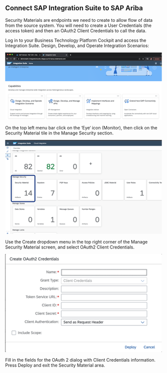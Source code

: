 ## Connect SAP Integration Suite to SAP Ariba

Security Materials are endpoints we need to create to allow flow of data from the source system. You will need to create a User Credentials (the access token) and then an OAuth2 Client Credentials to call the data.

Log in to your Business Technology Platform Cockpit and access the Integration Suite.  Design, Develop, and Operate Integration Scenarios:

 
![CIS Connection](../images/CISLane_ConnectAriba1.png)

 
On the top left menu bar click on the ‘Eye‘ icon (Monitor), then click on the Security Material tile in the Manage Security section.

![CIS Connection](../images/CISLane_ConnectAriba2.png) 

Use the Create dropdown menu in the top right corner of the Manage Security Material screen, and select OAuth2 Client Credentials. 

![CIS Connection](../images/CISLane_ConnectAriba3.png) 

Fill in the fields for the OAuth 2 dialog with Client Credentials information.  Press Deploy and exit the Security Material area.

